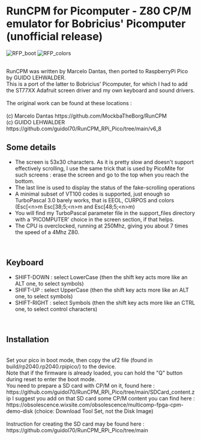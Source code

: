 
# RunCPM for Picomputer - Z80 CP/M emulator for Bobricius' Picomputer (unofficial release)

![RFP_boot](https://github.com/user-attachments/assets/86499f1d-f0c9-4c44-b322-6ef2adf786e5)
![RFP_colors](https://github.com/user-attachments/assets/e6ce85a9-83ce-4e48-a8d6-04590d47c073)

<br>
RunCPM was written by Marcelo Dantas, then ported to RaspberryPi Pico by GUIDO LEHWALDER.<br>
This is a port of the latter to Bobricius' Picomputer, for which I had to add the ST77XX Adafruit screen driver and my own keyboard and sound drivers.<br><br>
The original work can be found at these locations : 
<br>
<br>    (c) Marcelo Dantas https://github.com/MockbaTheBorg/RunCPM
<br>    (c) GUIDO LEHWALDER https://github.com/guidol70/RunCPM_RPi_Pico/tree/main/v6_8
<br>

## Some details

- The screen is 53x30 characters. As it is pretty slow and doesn't support effectively scrolling, I use the same trick that is used by PicoMite for such screens : erase the screen and go to the top when you reach the bottom.
- The last line is used to display the status of the fake-scrolling operations
- A minimal subset of VT100 codes is supported, just enough so TurboPascal 3.0 barely works, that is EEOL, CURPOS and colors (Esc[\<n\>m Esc[38;5;\<n\>m and Esc[48;5;\<n\>m) 
- You will find my TurboPascal parameter file in the support_files directory with a 'PICOMPUTER' choice in the screen section, if that helps.
- The CPU is overclocked, running at 250Mhz, giving you about 7 times the speed of a 4Mhz Z80.
<br>

## Keyboard

- SHIFT-DOWN : select LowerCase (then the shift key acts more like an ALT one, to select symbols)
- SHIFT-UP : select UpperCase (then the shift key acts more like an ALT one, to select symbols)
- SHIFT-RIGHT : select Symbols (then the shift key acts more like an CTRL one, to select control characters)
<br>

## Installation
<br>
Set your pico in boot mode, then copy the uf2 file (found in build/rp2040.rp2040.rpipico/) to the device.<br>
Note that if the firmware is already loaded, you can hold the "Q" button during reset to enter the boot mode.
<br>
You need to prepare a SD card with CP/M on it, found here : https://github.com/guidol70/RunCPM_RPi_Pico/tree/main/SDCard_content.zip
I suggest you add on that SD card some CP/M content you can find here : https://obsolescence.wixsite.com/obsolescence/multicomp-fpga-cpm-demo-disk (choice: Download Tool Set, not the Disk Image)
<br>
<br>Instruction for creating the SD card may be found here : https://github.com/guidol70/RunCPM_RPi_Pico/tree/main
